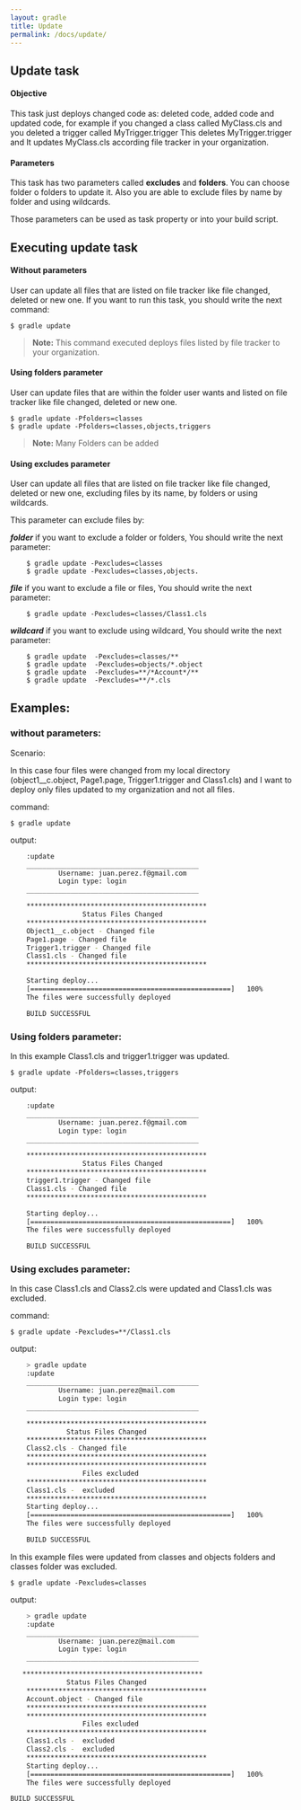 ```yaml
---
layout: gradle
title: Update
permalink: /docs/update/
---
```

## Update task

#### **Objective**
This task just deploys changed code as: deleted code, added code and updated code, for example if you changed a class called MyClass.cls and you deleted a trigger called MyTrigger.trigger This deletes MyTrigger.trigger and It updates MyClass.cls according file tracker in your organization.

#### **Parameters**
This task has two parameters called **excludes** and **folders**. You can choose folder o folders to update it. Also you are able to exclude files by name by folder and using wildcards.

Those parameters can be used as task property or into your build script.

## Executing update task

#### **Without parameters**

User can update all files that are listed on file tracker like file changed, deleted or new one. If you want to run this task, you should write the next command:

	$ gradle update

> **Note:** This command executed deploys files listed by file tracker to your organization.

#### **Using folders parameter**

User can update files that are within the folder user wants and listed on file tracker like file changed, deleted or new one.

	$ gradle update -Pfolders=classes
	$ gradle update -Pfolders=classes,objects,triggers

> **Note:** Many Folders can be added

#### **Using excludes parameter**

User can update all files that are listed on file tracker like file changed, deleted or new one, excluding files by its name, by folders or using wildcards.

This parameter can exclude files by:

 ***folder*** if you want to exclude a folder or folders, You should write the next parameter:

        $ gradle update -Pexcludes=classes
        $ gradle update -Pexcludes=classes,objects.

 ***file*** if you want to exclude a file or files, You should write the next parameter:

        $ gradle update -Pexcludes=classes/Class1.cls

 ***wildcard*** if you want to exclude using wildcard, You should write the next parameter:

        $ gradle update  -Pexcludes=classes/**
        $ gradle update  -Pexcludes=objects/*.object
        $ gradle update  -Pexcludes=**/*Account*/**
        $ gradle update  -Pexcludes=**/*.cls

## Examples:

### without parameters:

Scenario:

In this case four files were changed from my local directory (object1__c.object, Page1.page, Trigger1.trigger and Class1.cls) and I want to deploy only files updated to my organization and not all files.


command:

	$ gradle update

output:

```bash
    :update
    ___________________________________________
            Username: juan.perez.f@gmail.com
            Login type: login
    ___________________________________________

    *********************************************
                  Status Files Changed
    *********************************************
    Object1__c.object - Changed file
    Page1.page - Changed file
    Trigger1.trigger - Changed file
    Class1.cls - Changed file
    *********************************************

    Starting deploy...
    [==================================================]   100%
    The files were successfully deployed

    BUILD SUCCESSFUL
```

### Using folders parameter:

In this example Class1.cls and trigger1.trigger was updated.

	$ gradle update -Pfolders=classes,triggers

output:

```bash
    :update
    ___________________________________________
            Username: juan.perez.f@gmail.com
            Login type: login
    ___________________________________________

    *********************************************
                  Status Files Changed
    *********************************************
    trigger1.trigger - Changed file
    Class1.cls - Changed file
    *********************************************

    Starting deploy...
    [==================================================]   100%
    The files were successfully deployed

    BUILD SUCCESSFUL
```

### Using excludes parameter:
In this case Class1.cls and Class2.cls were updated and Class1.cls was excluded.

command:

	$ gradle update -Pexcludes=**/Class1.cls

output:

```bash
    > gradle update
    :update
    ___________________________________________
            Username: juan.perez@mail.com
            Login type: login
    ___________________________________________

    *********************************************
              Status Files Changed
    *********************************************
    Class2.cls - Changed file
    *********************************************
    *********************************************
                  Files excluded
    *********************************************
    Class1.cls -  excluded
    *********************************************
    Starting deploy...
    [==================================================]   100%
    The files were successfully deployed

    BUILD SUCCESSFUL

```
In this example files were updated from classes and objects folders and classes folder was excluded.

	$ gradle update -Pexcludes=classes

output:

```bash
    > gradle update
    :update
    ___________________________________________
            Username: juan.perez@mail.com
            Login type: login
    ___________________________________________

   *********************************************
              Status Files Changed
    *********************************************
    Account.object - Changed file
    *********************************************
    *********************************************
                  Files excluded
    *********************************************
    Class1.cls -  excluded
    Class2.cls -  excluded
    *********************************************
    Starting deploy...
    [==================================================]   100%
    The files were successfully deployed

BUILD SUCCESSFUL

```
